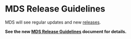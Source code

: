 # MDS Release Guidelines

MDS will see regular updates and new [releases](https://github.com/openmobilityfoundation/mobility-data-specification/releases).

**See the new [MDS Release Guidelines](https://github.com/openmobilityfoundation/governance/blob/main/technical/ReleaseGuidelines.md) document for details.**

